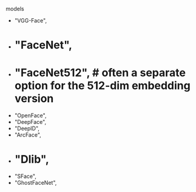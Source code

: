 models
-    "VGG-Face",
-   # "FaceNet",
-    # "FaceNet512", # often a separate option for the 512-dim embedding version
-    "OpenFace",
-    "DeepFace",
-    "DeepID",
-    "ArcFace",
-    # "Dlib",
-    "SFace",
-    "GhostFaceNet",
